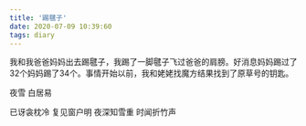 ```yaml
---
title: '踢毽子'
date: 2020-07-09 10:39:60
tags: diary
---
```

我和我爸爸妈妈出去踢毽子，我踢了一脚毽子飞过爸爸的肩膀。好消息妈妈踢过了32个妈妈踢了34个。事情开始以前，我和姥姥找魔方结果找到了原草号的钥匙。


夜雪 白居易

已讶衾枕冷
复见窗户明
夜深知雪重
时闻折竹声
